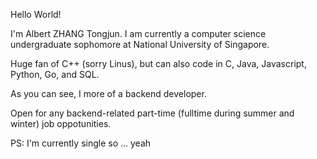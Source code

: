 Hello World!

I'm Albert ZHANG Tongjun. I am currently a computer science undergraduate sophomore at National University of Singapore. 

Huge fan of C++ (sorry Linus), but can also code in C, Java, Javascript, Python, Go, and SQL.

As you can see, I more of a backend developer.

Open for any backend-related part-time (fulltime during summer and winter) job oppotunities.


PS: I'm currently single so ... yeah

<!---
albertZhangTJ/albertZhangTJ is a ✨ special ✨ repository because its `README.md` (this file) appears on your GitHub profile.
You can click the Preview link to take a look at your changes.
--->
